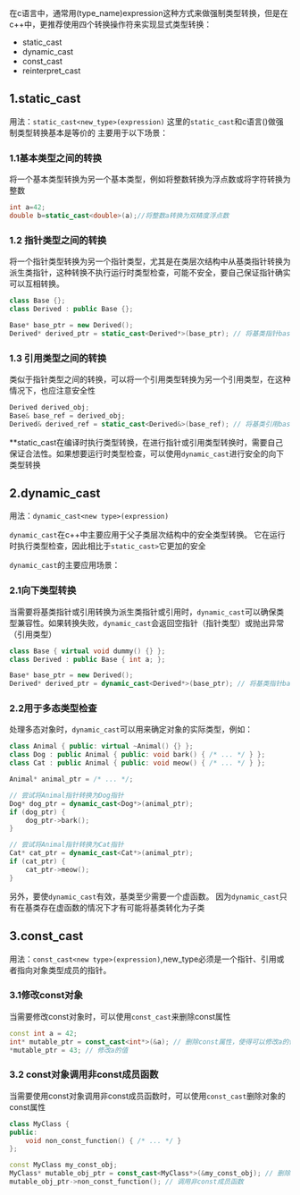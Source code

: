 在c语言中，通常用(type_name)expression这种方式来做强制类型转换，但是在c++中，更推荐使用四个转换操作符来实现显式类型转换：

- static_cast
- dynamic_cast
- const_cast
- reinterpret_cast


## 1.static_cast

用法：`static_cast<new_type>(expression)`
这里的`static_cast`和c语言()做强制类型转换基本是等价的
主要用于以下场景：

### 1.1基本类型之间的转换

将一个基本类型转换为另一个基本类型，例如将整数转换为浮点数或将字符转换为整数

```cpp
int a=42;
double b=static_cast<double>(a);//将整数a转换为双精度浮点数
```

### 1.2 指针类型之间的转换

将一个指针类型转换为另一个指针类型，尤其是在类层次结构中从基类指针转换为派生类指针，这种转换不执行运行时类型检查，可能不安全，要自己保证指针确实可以互相转换。

```cpp
class Base {};
class Derived : public Base {};

Base* base_ptr = new Derived();
Derived* derived_ptr = static_cast<Derived*>(base_ptr); // 将基类指针base_ptr转换为派生类指针derived_ptr
```

### 1.3 引用类型之间的转换

类似于指针类型之间的转换，可以将一个引用类型转换为另一个引用类型，在这种情况下，也应注意安全性

```cpp
Derived derived_obj;
Base& base_ref = derived_obj;
Derived& derived_ref = static_cast<Derived&>(base_ref); // 将基类引用base_ref转换为派生类引用derived_ref
```

**static_cast在编译时执行类型转换，在进行指针或引用类型转换时，需要自己保证合法性。如果想要运行时类型检查，可以使用`dynamic_cast`进行安全的向下类型转换

## 2.dynamic_cast

用法：`dynamic_cast<new type>(expression)`

`dynamic_cast`在c++中主要应用于父子类层次结构中的安全类型转换。
它在运行时执行类型检查，因此相比于`static_cast>`它更加的安全

`dynamic_cast`的主要应用场景：

### 2.1向下类型转换

当需要将基类指针或引用转换为派生类指针或引用时，`dynamic_cast`可以确保类型兼容性。如果转换失败，`dynamic_cast`会返回空指针（指针类型）或抛出异常（引用类型）

```cpp
class Base { virtual void dummy() {} };
class Derived : public Base { int a; };

Base* base_ptr = new Derived();
Derived* derived_ptr = dynamic_cast<Derived*>(base_ptr); // 将基类指针base_ptr转换为派生类指针derived_ptr，如果类型兼容，则成功
```

### 2.2用于多态类型检查

处理多态对象时，`dynamic_cast`可以用来确定对象的实际类型，例如：

```cpp
class Animal { public: virtual ~Animal() {} };
class Dog : public Animal { public: void bark() { /* ... */ } };
class Cat : public Animal { public: void meow() { /* ... */ } };

Animal* animal_ptr = /* ... */;

// 尝试将Animal指针转换为Dog指针
Dog* dog_ptr = dynamic_cast<Dog*>(animal_ptr);
if (dog_ptr) {
    dog_ptr->bark();
}

// 尝试将Animal指针转换为Cat指针
Cat* cat_ptr = dynamic_cast<Cat*>(animal_ptr);
if (cat_ptr) {
    cat_ptr->meow();
}
```

另外，要使`dynamic_cast`有效，基类至少需要一个虚函数。
因为`dynamic_cast`只有在基类存在虚函数的情况下才有可能将基类转化为子类

## 3.const_cast

用法：`const_cast<new type>(expression)`,new_type必须是一个指针、引用或者指向对象类型成员的指针。

### 3.1修改const对象

当需要修改const对象时，可以使用`const_cast`来删除const属性
```cpp
const int a = 42;
int* mutable_ptr = const_cast<int*>(&a); // 删除const属性，使得可以修改a的值
*mutable_ptr = 43; // 修改a的值
```

### 3.2 const对象调用非const成员函数

当需要使用const对象调用非const成员函数时，可以使用`const_cast`删除对象的const属性

```cpp
class MyClass {
public:
    void non_const_function() { /* ... */ }
};

const MyClass my_const_obj;
MyClass* mutable_obj_ptr = const_cast<MyClass*>(&my_const_obj); // 删除const属性，使得可以调用非const成员函数
mutable_obj_ptr->non_const_function(); // 调用非const成员函数
```

